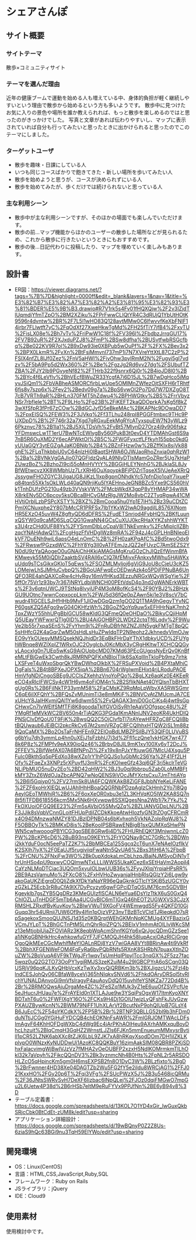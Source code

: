 # シェアさんぽ

## サイト概要

### サイトテーマ
散歩×コミュニティサイト

### テーマを選んだ理由
近年の健康ブームで運動を始める人も増えている中、身体的負担が軽く継続しやすいという理由で散歩から始めるという方も多いようです。
散歩中に見つけたお気に入りの景色や場所を誰か教えられれば、もっと散歩を楽しめるのではと思ったのがきっかけでした。
写真と文章があれば伝わりやすいし、マップに表示されていれば自分も行ってみたいと思ったときに出かけられると思ったのでこのテーマにしました。

### ターゲットユーザ
* 散歩を趣味・日課にしている人
* いつも同じコースばかりで飽きてきた・新しい場所を歩いてみたい人
* 散歩を始めようと思うが、コースが決められずにいる人
* 散歩を始めてみたが、歩くだけでは続けられないと思っている人

### 主な利用シーン
* 散歩中が主な利用シーンですが、そのほかの場面でも楽しんでいただけます。
* 散歩の前…マップ機能からほかのユーザーの散歩した場所などが見られるため、これから散歩に行きたいというときにもおすすめです。
* 散歩の後…日記代わりに投稿したり、マップを埋めていく楽しみもあります。

## 設計書
* ER図：https://viewer.diagrams.net/?tags=%7B%7D&highlight=0000ff&edit=_blank&layers=1&nav=1&title=%E3%82%B7%E3%82%A7%E3%82%A2%E3%81%95%E3%82%93%E3%81%BDER%E5%9B%B3.drawio#R7V1rk5s4Fv01fHQXQjw%2F2v3IZjdTlUqmdjYfmTZpO%2BM2XZiku%2FPrFwwCLIQtYR4C3dRUjQ1YbUtHOtK9596r4dvntw%2BR%2F7L5I1wHO83Q128avtMMw0C6lfwvvfKeXbFNlF14irbr7FLlwtft7yC%2FqOdXf27XweHkwTgMd%2FH25fTiY7jfB4%2FxyTU%2FisLX08e%2Bh7vTv%2FriPwW1C18f%2FV396l%2FbdbzJrrqGU17%2FV7B92uR%2F2XJxduPZJ8%2FmP%2BSw8dfha%2BUSvtfwbRSGcfbq%2Be022KV9R7ol%2B9xDw93ie0XBPub5wOuPf%2F%2FX%2Bev3x2%2BPX0LkmR%2FvXn%2BtFsjMmvnl737mP1i7N7XVreYttXtL87C2zP%2FSIX4nfZL8lJf0Zez%2FnV5aHWI%2FivOhw3pyIRmM2N%2Fugyi5gI7vdzv%2F5bA9Pp5d2Wx360%2F%2Be%2FgzJg2Rd6vv27dg%2FSUbufTZZBA%2FJY2lb9PGvyeNf82%2FTHrb322f9snrx6Qj0r%2B4ioJD8l0%2B%2BYc4f6LeVflv%2BhVEcfBWuZR33YcgfA7i6D15JL%2B7wDgHco5jMqyvJSiQm1%2FbVABheASMORCfirbLwUpe5OMlMnZWfezOjtSXFH6rTRhtf6fjs8v7szp6x%2Fev2%2Bedv09g7a%2BpS6vwOI2Po7Dd7W7DXZgO8T7cB7VRTh9aR%2BHLn370FMT5hZdwu4%2BPHWGtkv%2BS%2FrrVbyzNSr7rbfIele%2BT%2F9LHo%2Fg23B%2FiKEFT2kaQDOprkA7sKg5f8kZ3wXfSfpR3fPr67zCOw%2BdGCJyfD5eBkeMAc%2BKAPNc9DOwaDD7%2FpxEISQ%2FEW3%2F3JVkq%2Ff3TLhu248rpl8PGGFtmbxc9THc9PUXDpD%2B%2F746r32a7Xgd7gRGxuEekMgRYcATyxspuEW7N3yWLz96Pkznyc78%2B1Ia1%2BJ5XjLTDsVh%2FvBt57MlynD27Orz4j9v906fskzYFDmswcLw1T1erU7BwNTcEWlygBy560PukB3t0evD4YTDMAhGst6S9a7nB5R6OuXMD2Y6ecAPWktOI%2B5C%2FWGFyxctfLFfkyh155pbc0kdGyUUaGQY3ytEGZgAJaKOBNjb%2B4%2BZnFHzw0w%2BZffKIx8sjVk88ghE%2FLqThkbbjU0yC64nlzHi0IBaqtSHWA6OJWJaoRhoZnxja0qhRzW1%2Ba%2BVNkVgGAJIo07QGFldzQyALA9NIyDTIsMamGoZRer5Ug7kHaPZUwzBoZ%2BzhoZI9cj55oMnHVYtY%2BGGjHLEYNnhG%2BJklaSL8JyBfWEtwcvzXK8WMbhUz7LrXRH6OuXqoypkBFjPDZrlTqseX5IVJeAeXRrQJssygwFHOZGYC3UjgaUG8JjKzL1Ixp8gpnONhdkYc57pfnDjo1oaY7jxuePq84tqn55Xk1sOkLWLd40aQN9rjiKu5IYAEHnoJeGN8BZc5Yxe9CS560hVk1TnhDUfzPG210u49zb3VVskVW%2FMcbWkdX3gpP8yYHMAP34wWAX8rkENv5DC6pcoy5ksOBcaBHCyGMzRlgJW2Mo8vbC2ZTyqRgwA41CMHVtiOrblLzbPSPcXSTY%2BXZ%2BmCooa5hu0Yp1E7iH%2Bz39uCDtZCPmIXCNuxphe2Y807bMcCR1PRFSx7Ib1YKxW2IwAO9agdjIL8576XINomHR5EXzO45uvW4Z8gftyQD6dDFRS%2FudETSnrjod4FvbHQ%2BKfLuunxQSYW0q9caMD6SLqCQG1GwaNN4GCsCuXUJ0kcRHaXYKZshhWYKTs3U4rzCHd0UF88Ys%2FYSmmDlbLoCpaV8lTNkEvmkv%2FcMipIclIZBhzqcYNAHAdwQ1%2FcgHgzFfVHDgIWz8mRA%2F94zJ4cGPLHnBNIeoElkVF7DuENh9wiL6apsO4eLnOmC%2B%2FH0zaKPqAfC%2Bd5twoOdx9%2FRwswfPGzxdWC%2FhY8Yg3II0yATFEmJzJQZ2eFUvzC7AmSEZS2YN0dU9zYaQAogeO0uGNAjChHKkjAMAGsMgKruGOzChJIQzEfWinmBfAKMweyk55M0iQDlrZaaktbSV4RAIl6xCIQ7AfEMjyxFAnkxyMWhu5HAWKxuUdq9sTCsGikxGKloT5qEws%2FSOZMLMyljoj6gVjG9JoU8cCjeU3cKZ5LOMejwLhSJMHuCvbpQ%2BGoUAFwqEcOEDwiAzk4o5PDjFPNuBA6UnQFO3RE4ahQAXCoRw4cHvRgv16mVfHKsd3EzzuNRGxWQyWSgYje%2F5ffOr75Vr1z93by7r367jNRYLdbiWNCH00PEtVdsD4p3nd2gWANErkWBTs%2F3v6qtnUWCJ9TStNq8lvyiUP4M3oM8ofKcS4%2F90YBJ2%2BHzkGU9UOtnc7wwnCopxocpLkm%2FWJ5d36fQe0pZAwn5ki1e3V8scV7bCwudr41IGCELSJHfHHb9MvF1JlOwDGpQzm1gOO2Q1TMA9hGegyTYvNCP60gsKZQ5AFgo9wG04OKHfzWh%2BGoZfQoYq9uw5xEFHHrNaK7mh2TpxZWzY55hhUPgBblGCU58wKldG3QFmeQ0eOHDaO%2BjkyCQjiHpMQ5UEayYWFwxrQTIg0ID%2BU4AiGOHBPj2LWDt22ctqTf6Lqdv%2F9WuVe2lb55r7xpaSEnS%2FvYhm9i%2FnRuDBfrNtZNZJlIN5ygkFMTgT8pQC5sHHfcG2K4aGqrZwM50sHdLsHuZPwIdqTP2N9eohz2JkhnedyVlmOJwEO9vYkOUesyMMSQsekNQJhidDr3EqBkFHrDaYThX1dbkyUCD%2FUYghWBnqe8WZIXpIZ1WRxOJC2OygIcbJ0KcMbX3yCRgHKltwTXCHCQQGyyLAocxIg0n7UEp5wKsG9AiOUpbcMD07KMd63PEcGUgpsNyErQv0KnBfeMLtFBjGwEk3Cwth8kJRMRNPQFKxNBlojTIjk6SaXqIllnTkIoPb9mz7irhkLXSFveT4uWxoSbgrQkYBwDWhqOlkbX%2FRSuPXVoid%2B4PXtaMhjCDgFaIs%2B4t8BPXeJOPX5iqA%2BBn6704rWgIwmEHixt4rjLRoduPAOEHmVfgNDjCngoSBEg9JCCIsZXehhzVnoYoPQo%2BgLXz6aqKz0E4KEeReCO4xRIcIFWCSy4cW1H6ym4oFiOM4n%2B2SflikNAet4OYQlsnTbBHXTgUg0Rs%2B6FiINkTP33ymM58%2FaCMsKZ9RqMpLpWbvXA5RWSGmrC6qE6iIXFQhY%2BFQsZvMUnimTi3e8mMKiF%2BNVCvAtZMUcmJA7CExUHcY8JaIHKvmjQAl1Yw6dlwm5S%2FvQAGAX3miD0GcCjKs4j4wt9sGpCHwxCn7IvWEIfSMfTFi8K8goodaTklfGVOiSyRh1eAaVOOfgspc48U%2FYMgRf1eMVkWC2BV650n4rTiAQKG3PGda1KmANnIJNV2eoKR4UkHDIQPNSjCIvDfQoU0T9FjK%2BwsQQ2C5OjCIvfbTl7irAYewHFRZgC8FCQIiBbtBQUwaub6JEiBCI2pkcRkCy67At2smiVRZgC8FCQIhhxHTQW2iSL1m88z9QqCaMX%2Bo2OsTaFrNHFEn9Z2ElOqBdLMBZPSiIBJY53QlF0LUVuBSg6bYiu7dh3ymmLp4hn0uXEjJ1sFzbhU7j3d%2Ffl1czQne1vkHGK7wr4778k6P8z%2FMPfv9eAX90ioQz46%2BrbvD8JIL9mK1xy100Xy6yT2DcJ%2FFEV%2BjfWefAX07A6BfNPnZl%2Fx19x8nPJxYftjuwG67MIcU4Xsgu5PFuIc0BkthSq5pPEdXo38wXZp1rY1hPGQJSo1uGbMc2S6Ya%2F41Ff2LHOfy%2FqeZx3XNPz5rXPuyffJ3mR%2FcKOlweGfz43qj6QF3rj5kclrTeVGNLiPbMUO5nuDy2Eo%2BD42qHW2%2BJ3u0qj9bbrpu5Zab0LoMMBFtkMY3ZtxZ6WdOJaZbcAPNQ7wNoQENS9jVOcJMYXctsCxu7JmThtiAYq%2B6I5Gqiyp0%2FV27rmSk8UA6FCQWKAkB8ZiGF8JbbNYeKeLjFANE%2FZF6xoHrXlEQLwUJAhIHhHBoaQQGRNbPDzpAgIzCkHmh2Yo7I8QgAeylGEoTMWhjR%2B6%2F6oxXeOR0xbu3e1ZL3KHVqKO5IW2KA8SQ7n8t5fjTFDB618556kcm5Mx5Nk6HXvwpw8SSXQgesNna2Wb1i7k7YkJ%2FkOXUoiOFGQ9EE23%2Fm5sAVbjO5SMvQZq%2BZLlANVGDpLNU%2BF3JJik8sVqbVCnnGLoitFHUpPdjIZCDkKkoeAtwHIozfyGN3tZOgCFRCmRx4O94DMnzwaNMZY81DJBzlDPNB04s6bKvhxoh5VkNAZoIpRqWJ8%2F5OBBOyTk%2BMKxD8is%2BeKooIPSBRawENBigB1sxQUMXqSHwPNWN5cwhwooogPBYlCG3goSBE8GRw6i4D%2FHURhEQKf3MnjwnnLcZ0PW%2BcKP6cD6%2BuB93nsO9KEYt%2FrYOQNay8CtC7GtRc%2BDWni2kkYduF0ocN5eePaTZ2K7%2BbMBCEa125Sgcq2cT6unX7eNAeIOzfIkVK2SXlh7lyX%2F0EaUJf5rugjviiqFwaNtn5QvUA6%2Bxs3fjH6A%2FbpB%2FrCNU%2FNxjFw3WO%2Bk0upXdokaLmCbLhzqJBajNJMSyoDiN1yThrUnHSo4pU9pxwyCOQlmwNTxLLLiWWS5UkaKCez6xSEtHaVm2AopjI4CaYzNLMqDTCiac3UQOm5xyuIOLbwUUB36s%2FyyJXlqjYrpiaHPsRR%2BE9AzsVamuMo%2FXcO8%2FxHVHoZwyanjalHnbRIsQGlzY2i6Lgw9yakoGaUKZiEgrqD0QIjZdkXfDkYaNaYR96eQaGknkGTlcIYSKjB5zUGCY0vzGZkLZ5Ecb3rR8uCfA9lX7DyPcyzyt6gwFGPciDTqOSUM76cm5GDVBHKgeyklb7gsZYB5QgDRz3KMeGUIzflSCALN6eYua6DsYIzTtkX6uS0GxQ4ChIOZLuTnHDGF5mTb6Aa4UCGvBIC6mTIGxQ46hEOT2UGWXVS3CJzXRMSHLZRxdfByKuvKoy%2BlwVWuT9XGoFV4WEmwgdS5Fy4QKFD10GjGuqq3hr54URnji7UW6Of9y4Ifin1pOjzVP23nvTBzBTcVCIdTJRieqkdO7sRpSagekoxSmooQUJNSJ1d35z0KBQrptWEhGKMnNqKCMUg4XYFBazjxGVCmJYLpT%2BhGCTnPtM5LrhQhrRoiZPQ%2BEIxV1mhmAtOlLIvWKcSMz13eMtjobiUjaZFOVIARz3K8eqbWqAcmShnfKGYp6xQrJgcQDmGZzSee1a1jNKgGBNHkHrc4whkowfuGYF7JFCMOQJH4hk58IupAcxjOAzRICjGrgeOgoQjkMEeCGcMwhlfMeYIOALnRDj8YzV7wiGAA8VYt8BRjnAw4ti9VkRf%2BbhXFGENWeFOM4FqFyRa6bvPQbRNfs5RXnK8SHRbN7puaxXtlnZOuZW%2BoVuqA6VF9kTWgJFr1wqvTsUmHqlPIpylTcc3nqGX%2F5zz7fac5wqz0uQ2G2TO73OoPY1ygiRMJS3zeK2uiM4u29lGBCPYrA6oSCqn03QUSRjV96pqKJLKyQHbVcxKzTwXy3xvQiQRBKm3b%2BXJigzcU%2FzI4blndCESJohQy06CBfaW8yceVj365hNIqkvSNVd6%2FhkdOAryDRSol5tvRlchYUNALDAnvoGi9mVfsIragyP4auAoyDdQ015uvhlfeYSNKZa772Dd4B%2Br%2BRMOQwsAjuDrgaMe4ZC%2FeSZq1MUk3yZ1eE6uuOfZSVPcfUe5eJHucrJHUau7e%2FrAYEId0n1XTLAJue9w3YSqiPsOgxW17ItmKyoXNYBDTxhT6u0%2FWFlXgY16O%2FCKs9H4Dj1GOlU1wjzLyQFshFkJUyGzwPXAUZBywKcnN%2BWM79NjFF1UhXLArVf2BcutNxP9ohQIUpB7GLsY4B6JuEcC%2F54pYKCdkX%2FP5B%2Br%2BTNP3QBLLG52bl9b3hFDm0duNTtjJCGg0YGjHuFYDCQB4chEOKNnFsAWR%2FmIGRJOMTWAcLDFsImAgvF64KhHOFDgWXbC4dWg9Ec4jArPKhAOlHeu9AXrhAMKxquBoyDhcLhzuit%2BlqCmqH3GqHZ2WrnstLJZls6FJKn5mmEnueumMMxysrBvtill1pCR52LZNK6abXXc8tZJK6LbL9ZJK7xA8hRKqyXsodDOm7DH1ilZKLKplvpO0WNzxKyNUDDwUi1AzoKC8QQKBuY16zjmAakSIM08QBR8PZKjSDhxFaIacvimgWjBwIVJzVz7fMHA2vOeOUBFP2xzxH5NdlKOMrmkmTILhOkl32k7aVpyh%2FikcQQnDV3%2Bk3yznmcNh4B0Hts%2FpNL2r5ARSDOHLZcO5qHpincKm5gm0H6msEXPSB2fn8O1DyC3W%2BLzfjxto%2BgD%2BrFwnner4HD38Xe04DAGTZb2Wu5FG2fY5e2iIdu8WRCjAG1%2FFJ021KxxHO%2FGy20p6T%2Fqi3VFg%2FSUcPWzX5J%2B3u5468icQRMu%2F36JNtsSWRvSvH7DeXF6Iizbac6lNpQLej%2FJOz0dqiFMGwO7mpGu2L6Uetw4P38d%2B6rHSb7eltM9eRuFYVx9PPJfNn%2BE6yB94v8%3D
* テーブル定義書：https://docs.google.com/spreadsheets/d/13KOL7O1YD4xGir_IwGuxQkbSRjcCbk0BtCdEt-zUM8k/edit?usp=sharing
* アプリケーション詳細設計：https://docs.google.com/spreadsheets/d/19wBQnyP0Z2Z8Us-6ziaS9hQc63BGi9nu3TqH59ElYWo/edit?usp=sharing

## 開発環境
- OS：Linux(CentOS)
- 言語：HTML,CSS,JavaScript,Ruby,SQL
- フレームワーク：Ruby on Rails
- JSライブラリ：jQuery
- IDE：Cloud9

## 使用素材
使用検討中です。